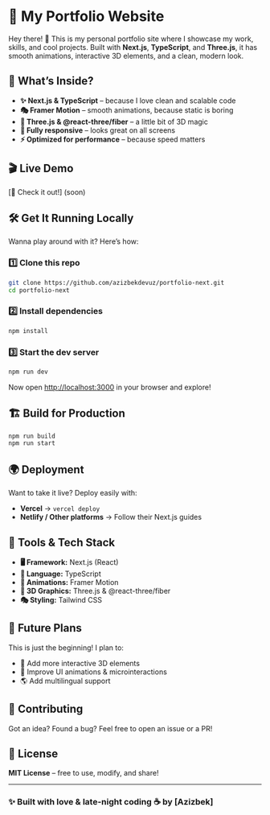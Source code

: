 # 🌟 My Portfolio Website  

Hey there! 👋 This is my personal portfolio site where I showcase my work, skills, and cool projects. Built with **Next.js**, **TypeScript**, and **Three.js**, it has smooth animations, interactive 3D elements, and a clean, modern look.  

## 🚀 What’s Inside?  
- **✨ Next.js & TypeScript** – because I love clean and scalable code  
- **🎭 Framer Motion** – smooth animations, because static is boring  
- **🌌 Three.js & @react-three/fiber** – a little bit of 3D magic  
- **📱 Fully responsive** – looks great on all screens  
- **⚡ Optimized for performance** – because speed matters  

## 🎬 Live Demo  
[🔗 Check it out!] (soon)

## 🛠️ Get It Running Locally  
Wanna play around with it? Here’s how:  

### 1️⃣ Clone this repo  
```sh
git clone https://github.com/azizbekdevuz/portfolio-next.git
cd portfolio-next
```

### 2️⃣ Install dependencies  
```sh
npm install
```

### 3️⃣ Start the dev server  
```sh
npm run dev
```  
Now open [http://localhost:3000](http://localhost:3000) in your browser and explore!  

## 🏗️ Build for Production  
```sh
npm run build
npm run start
```  

## 🌍 Deployment  
Want to take it live? Deploy easily with:  
- **Vercel** → `vercel deploy`  
- **Netlify / Other platforms** → Follow their Next.js guides  

## 🧰 Tools & Tech Stack  
- **🖥️ Framework:** Next.js (React)  
- **📝 Language:** TypeScript  
- **🎨 Animations:** Framer Motion  
- **🌌 3D Graphics:** Three.js & @react-three/fiber  
- **🎭 Styling:** Tailwind CSS  

## 🔮 Future Plans  
This is just the beginning! I plan to:  
- 🚀 Add more interactive 3D elements  
- 🎨 Improve UI animations & microinteractions  
- 🌎 Add multilingual support  

## 🫶 Contributing  
Got an idea? Found a bug? Feel free to open an issue or a PR!  

## 📜 License  
**MIT License** – free to use, modify, and share!  

---

### ✨ Built with love & late-night coding ☕ by [Azizbek]  